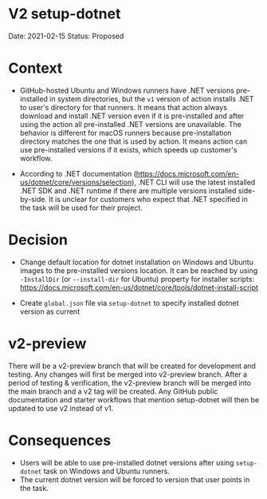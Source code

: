 # V2 setup-dotnet

Date: 2021-02-15
Status: Proposed

# Context
- GitHub-hosted Ubuntu and Windows runners have .NET versions pre-installed in system directories, but the `v1` version of action installs .NET to user's directory for that runners. It means that action always download and install .NET version even if it is pre-installed and after using the action all pre-installed .NET versions are unavailable.
The behavior is different for macOS runners because pre-installation directory matches the one that is used by action. It means action can use pre-installed versions if it exists, which speeds up customer's workflow.

- According to .NET documentation (https://docs.microsoft.com/en-us/dotnet/core/versions/selection), .NET CLI will use the latest installed .NET SDK and .NET runtime if there are multiple versions installed side-by-side.
It is unclear for customers who expect that .NET specified in the task will be used for their project.

# Decision
- Change default location for dotnet installation on Windows and Ubuntu images to the pre-installed versions location. It can be reached by using `-InstallDir` (or `--install-dir` for Ubuntu) property for installer scripts: https://docs.microsoft.com/en-us/dotnet/core/tools/dotnet-install-script

- Create `global.json` file via `setup-dotnet` to specify installed dotnet version as current

# v2-preview
There will be a v2-preview branch that will be created for development and testing. Any changes will first be merged into v2-preview branch. After a period of testing & verification, the v2-preview branch will be merged into the main branch and a v2 tag will be created. Any GitHub public documentation and starter workflows that mention setup-dotnet will then be updated to use v2 instead of v1.

# Consequences
- Users will be able to use pre-installed dotnet versions after using `setup-dotnet` task on Windows and Ubuntu runners.
- The current dotnet version will be forced to version that user points in the task.